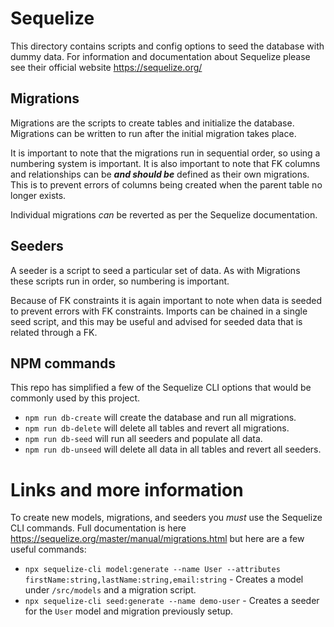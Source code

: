 # Sequelize
This directory contains scripts and config options to seed the database with dummy data. For information and documentation about Sequelize please see their official website https://sequelize.org/

## Migrations
Migrations are the scripts to create tables and initialize the database. Migrations can be written to run after the initial migration takes place.

It is important to note that the migrations run in sequential order, so using a numbering system is important. It is also important to note that FK columns and relationships can be ***and should be*** defined as their own migrations. This is to prevent errors of columns being created when the parent table no longer exists. 

Individual migrations _can_ be reverted as per the Sequelize documentation.

## Seeders
A seeder is a script to seed a particular set of data. As with Migrations these scripts run in order, so numbering is important.

Because of FK constraints it is again important to note when data is seeded to prevent errors with FK constraints. Imports can be chained in a single seed script, and this may be useful and advised for seeded data that is related through a FK.

## NPM commands
This repo has simplified a few of the Sequelize CLI options that would be commonly used by this project.
- `npm run db-create` will create the database and run all migrations.
- `npm run db-delete` will delete all tables and revert all migrations.
- `npm run db-seed` will run all seeders and populate all data.
- `npm run db-unseed` will delete all data in all tables and revert all seeders.

# Links and more information
To create new models, migrations, and seeders you _must_ use the Sequelize CLI commands. Full documentation is here https://sequelize.org/master/manual/migrations.html but here are a few useful commands:
- `npx sequelize-cli model:generate --name User --attributes firstName:string,lastName:string,email:string` - Creates a model under `/src/models` and a migration script.
- `npx sequelize-cli seed:generate --name demo-user` - Creates a seeder for the `User` model and migration previously setup.